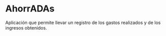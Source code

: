 # AhorrADAs
Aplicación que permite llevar un registro de los gastos realizados y de los ingresos obtenidos. 
